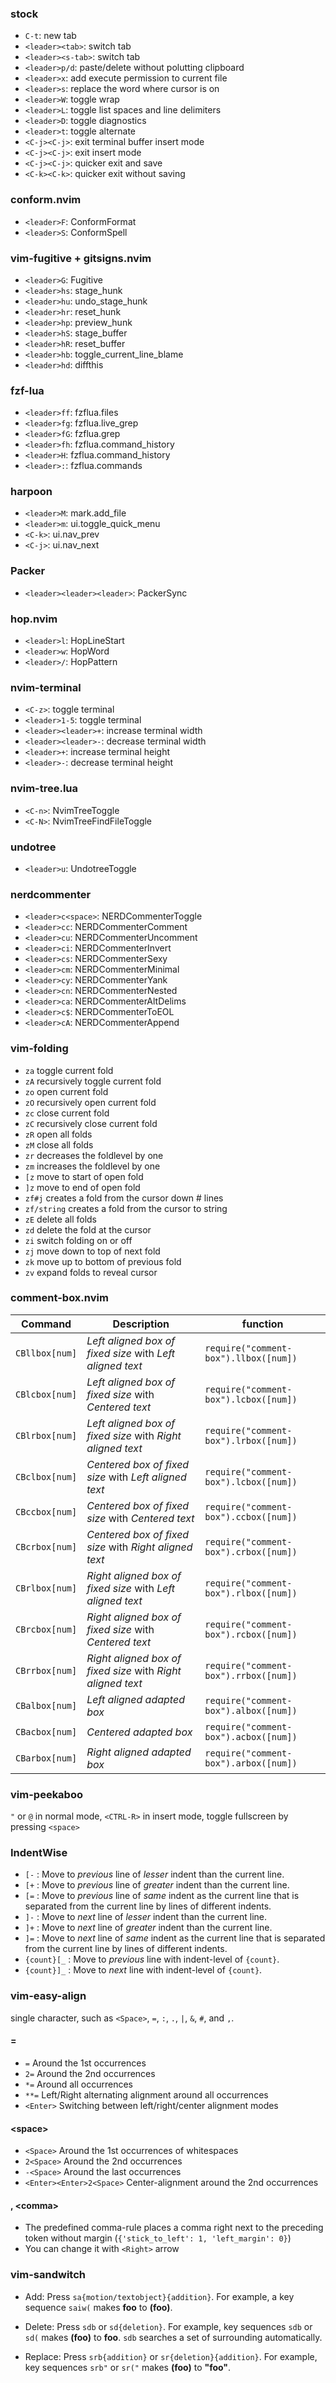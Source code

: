 ### stock

- `C-t`: new tab
- `<leader><tab>`: switch tab
- `<leader><s-tab>`: switch tab
- `<leader>p/d`: paste/delete without polutting clipboard
- `<leader>x`: add execute permission to current file
- `<leader>s`: replace the word where cursor is on
- `<leader>W`: toggle wrap
- `<leader>L`: toggle list spaces and line delimiters
- `<leader>D`: toggle diagnostics
- `<leader>t`: toggle alternate
- `<C-j><C-j>`: exit terminal buffer insert mode
- `<C-j><C-j>`: exit insert mode
- `<C-j><C-j>`: quicker exit and save
- `<C-k><C-k>`: quicker exit without saving

### conform.nvim

- `<leader>F`: ConformFormat
- `<leader>S`: ConformSpell

### vim-fugitive + gitsigns.nvim

- `<leader>G`: Fugitive
- `<leader>hs`: stage_hunk
- `<leader>hu`: undo_stage_hunk
- `<leader>hr`: reset_hunk
- `<leader>hp`: preview_hunk
- `<leader>hS`: stage_buffer
- `<leader>hR`: reset_buffer
- `<leader>hb`: toggle_current_line_blame
- `<leader>hd`: diffthis

### fzf-lua

- `<leader>ff`: fzflua.files
- `<leader>fg`: fzflua.live_grep
- `<leader>fG`: fzflua.grep
- `<leader>fh`: fzflua.command_history
- `<leader>H`: fzflua.command_history
- `<leader>:`: fzflua.commands

### harpoon

- `<leader>M`: mark.add_file
- `<leader>m`: ui.toggle_quick_menu
- `<C-k>`: ui.nav_prev
- `<C-j>`: ui.nav_next

### Packer

- `<leader><leader><leader>`: PackerSync

### hop.nvim

- `<leader>l`: HopLineStart
- `<leader>w`: HopWord
- `<leader>/`: HopPattern

### nvim-terminal

- `<C-z>`: toggle terminal
- `<leader>1-5`: toggle terminal
- `<leader><leader>+`: increase terminal width
- `<leader><leader>-`: decrease terminal width
- `<leader>+`: increase terminal height
- `<leader>-`: decrease terminal height

### nvim-tree.lua

- `<C-n>`: NvimTreeToggle
- `<C-N>`: NvimTreeFindFileToggle

### undotree

- `<leader>u`: UndotreeToggle

### nerdcommenter

- `<leader>c<space>`: NERDCommenterToggle
- `<leader>cc`: NERDCommenterComment
- `<leader>cu`: NERDCommenterUncomment
- `<leader>ci`: NERDCommenterInvert
- `<leader>cs`: NERDCommenterSexy
- `<leader>cm`: NERDCommenterMinimal
- `<leader>cy`: NERDCommenterYank
- `<leader>cn`: NERDCommenterNested
- `<leader>ca`: NERDCommenterAltDelims
- `<leader>c$`: NERDCommenterToEOL
- `<leader>cA`: NERDCommenterAppend

### vim-folding

- `za` toggle current fold
- `zA` recursively toggle current fold
- `zo` open current fold
- `zO` recursively open current fold
- `zc` close current fold
- `zC` recursively close current fold
- `zR` open all folds
- `zM` close all folds
- `zr` decreases the foldlevel by one
- `zm` increases the foldlevel by one
- `[z` move to start of open fold
- `]z` move to end of open fold
- `zf#j` creates a fold from the cursor down # lines
- `zf/string` creates a fold from the cursor to string
- `zE` delete all folds
- `zd` delete the fold at the cursor
- `zi` switch folding on or off
- `zj` move down to top of next fold
- `zk` move up to bottom of previous fold
- `zv` expand folds to reveal cursor

### comment-box.nvim

| Command        | Description                                                 | function                              |
| -------------- | ----------------------------------------------------------- | ------------------------------------- |
| `CBllbox[num]` | _Left aligned box of fixed size_ with _Left aligned text_   | `require("comment-box").llbox([num])` |
| `CBlcbox[num]` | _Left aligned box of fixed size_ with _Centered text_       | `require("comment-box").lcbox([num])` |
| `CBlrbox[num]` | _Left aligned box of fixed size_ with _Right aligned text_  | `require("comment-box").lrbox([num])` |
| `CBclbox[num]` | _Centered box of fixed size_ with _Left aligned text_       | `require("comment-box").lcbox([num])` |
| `CBccbox[num]` | _Centered box of fixed size_ with _Centered text_           | `require("comment-box").ccbox([num])` |
| `CBcrbox[num]` | _Centered box of fixed size_ with _Right aligned text_      | `require("comment-box").crbox([num])` |
| `CBrlbox[num]` | _Right aligned box of fixed size_ with _Left aligned text_  | `require("comment-box").rlbox([num])` |
| `CBrcbox[num]` | _Right aligned box of fixed size_ with _Centered text_      | `require("comment-box").rcbox([num])` |
| `CBrrbox[num]` | _Right aligned box of fixed size_ with _Right aligned text_ | `require("comment-box").rrbox([num])` |
| `CBalbox[num]` | _Left aligned adapted box_                                  | `require("comment-box").albox([num])` |
| `CBacbox[num]` | _Centered adapted box_                                      | `require("comment-box").acbox([num])` |
| `CBarbox[num]` | _Right aligned adapted box_                                 | `require("comment-box").arbox([num])` |

### vim-peekaboo

`"` or `@` in normal mode, `<CTRL-R>` in insert mode, toggle fullscreen by pressing `<space>`

### IndentWise

- `[-` : Move to _previous_ line of _lesser_ indent than the current line.
- `[+` : Move to _previous_ line of _greater_ indent than the current line.
- `[=` : Move to _previous_ line of _same_ indent as the current line that is separated from the current line by lines of different indents.
- `]-` : Move to _next_ line of _lesser_ indent than the current line.
- `]+` : Move to _next_ line of _greater_ indent than the current line.
- `]=` : Move to _next_ line of _same_ indent as the current line that is separated from the current line by lines of different indents.
- `{count}[_` : Move to _previous_ line with indent-level of `{count}`.
- `{count}]_` : Move to _next_ line with indent-level of `{count}`.

### vim-easy-align

single character, such as `<Space>`, `=`, `:`, `.`, `|`, `&`, `#`, and `,`.

#### =

- `=` Around the 1st occurrences
- `2=` Around the 2nd occurrences
- `*=` Around all occurrences
- `**=` Left/Right alternating alignment around all occurrences
- `<Enter>` Switching between left/right/center alignment modes

#### \<space\>

- `<Space>` Around the 1st occurrences of whitespaces
- `2<Space>` Around the 2nd occurrences
- `-<Space>` Around the last occurrences
- `<Enter><Enter>2<Space>` Center-alignment around the 2nd occurrences

#### , \<comma\>

- The predefined comma-rule places a comma right next to the preceding token without margin (`{'stick_to_left': 1, 'left_margin': 0}`)
- You can change it with `<Right>` arrow

### vim-sandwitch

- Add:
  Press `sa{motion/textobject}{addition}`.
  For example, a key sequence `saiw(` makes **foo** to **(foo)**.

- Delete:
  Press `sdb` or `sd{deletion}`.
  For example, key sequences `sdb` or `sd(` makes **(foo)** to **foo**.
  `sdb` searches a set of surrounding automatically.

- Replace:
  Press `srb{addition}` or `sr{deletion}{addition}`.
  For example, key sequences `srb"` or `sr("` makes **(foo)** to **"foo"**.
